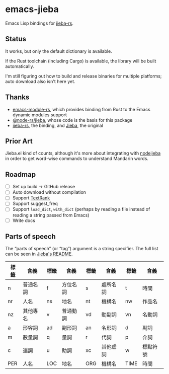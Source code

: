# emacs-jieba

Emacs Lisp bindings for [jieba-rs][jieba-rs].

## Status

It works, but only the default dictionary is available.

If the Rust toolchain (including Cargo) is available, the library will be built automatically.

I'm still figuring out how to build and release binaries for multiple platforms; auto download also isn't here yet.

## Thanks

- [emacs-module-rs](https://github.com/ubolonton/emacs-module-rs), which provides binding from Rust to the Emacs dynamic modules support
- [@node-rs/jieba](https://github.com/napi-rs/node-rs/tree/main/packages/jieba), whose code is the basis for this package
- [jieba-rs][jieba-rs], the binding, and [Jieba](https://github.com/fxsjy/jieba), the original

[jieba-rs]: https://github.com/messense/jieba-rs

## Prior Art

Jieba.el kind of counts, although it's more about integrating with [nodejieba](https://github.com/yanyiwu/nodejieba) in order to get word-wise commands to understand Mandarin words.

## Roadmap

- [ ] Set up build → GitHub release
- [ ] Auto download without compilation
- [ ] Support [TextRank](https://docs.rs/jieba-rs/latest/jieba_rs/struct.TextRank.html)
- [ ] Support suggest_freq
- [ ] Support `load_dict`, `with_dict` (perhaps by reading a file instead of reading a string passed from Emacs)
- [ ] Write docs

## Parts of speech

The “parts of speech” (or “tag”) argument is a string specifier. The full list can be seen in [Jieba's README](https://github.com/fxsjy/jieba).

| 標籤 | 含義     | 標籤 | 含義     | 標籤 | 含義     | 標籤 | 含義     |
|------|----------|------|----------|------|----------|------|----------|
| n    | 普通名詞 | f    | 方位名詞 | s    | 處所名詞 | t    | 時間     |
| nr   | 人名     | ns   | 地名     | nt   | 機構名   | nw   | 作品名   |
| nz   | 其他專名 | v    | 普通動詞 | vd   | 動副詞   | vn   | 名動詞   |
| a    | 形容詞   | ad   | 副形詞   | an   | 名形詞   | d    | 副詞     |
| m    | 數量詞   | q    | 量詞     | r    | 代詞     | p    | 介詞     |
| c    | 連詞     | u    | 助詞     | xc   | 其他虛詞 | w    | 標點符號 |
| PER  | 人名     | LOC  | 地名     | ORG  | 機構名   | TIME | 時間     |
